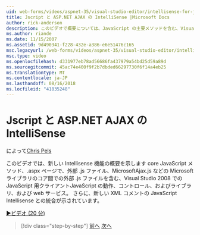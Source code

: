 ```yaml
---
uid: web-forms/videos/aspnet-35/visual-studio-editor/intellisense-for-jscript-and-aspnet-ajax
title: Jscript と ASP.NET AJAX の IntelliSense |Microsoft Docs
author: rick-anderson
description: このビデオで概要については、JavaScript の主要メソッドを含む、Visual Studio 2008 での JavaScript の新しい Intellisense 機能の外部 .js ファイルの i.
ms.author: riande
ms.date: 11/15/2007
ms.assetid: 9d490341-f228-432e-a386-e6e51476c165
msc.legacyurl: /web-forms/videos/aspnet-35/visual-studio-editor/intellisense-for-jscript-and-aspnet-ajax
msc.type: video
ms.openlocfilehash: d331977eb78ad56686fa437979a54bd25d59a89d
ms.sourcegitcommit: 45ac74e400f9f2b7dbded66297730f6f14a4eb25
ms.translationtype: MT
ms.contentlocale: ja-JP
ms.lasthandoff: 08/16/2018
ms.locfileid: "41835248"
---
```

<a name="intellisense-for-jscript-and-aspnet-ajax"></a>Jscript と ASP.NET AJAX の IntelliSense
====================
によって[Chris Pels](https://twitter.com/chrispels)

このビデオでは、新しい Intellisense 機能の概要を示します core JavaScript メソッド、.aspx ページで、外部 .js ファイル、MicrosoftAjax.js などの Microsoft ライブラリのコア間での外部 .js ファイルを含む、Visual Studio 2008 での JavaScript 用クライアントJavaScript の動作、コントロール、およびライブラリ、および web サービス。 さらに、新しい XML コメントの JavaScript Intellisense との統合が示されています。

[&#9654;ビデオ (20 分)](https://channel9.msdn.com/Blogs/ASP-NET-Site-Videos/intellisense-for-jscript-and-aspnet-ajax)

> [!div class="step-by-step"]
> [前へ](multi-targeting-support-in-visual-studio-2008.md)
> [次へ](quick-tour-of-the-visual-studio-2008-integrated-development-environment.md)
